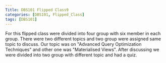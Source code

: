 ```yaml
---
Title: DBS101 Flipped Class9
categories: [DBS101, Flipped_Class]
tags: [DBS101]
---
```


For this flipped class were divided into four group with six member in each group. There were two different topics and two group were assigned same topic to discuss. Our topic was on "Advanced Query Optimization Techniques" and other one was "Materialised Views". After discussing we were divided into two group with different topic and had a quiz. 

